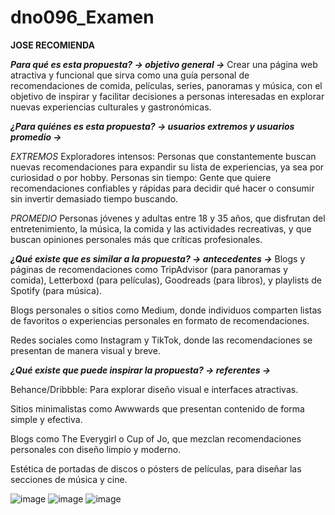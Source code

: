 # dno096_Examen
**JOSE RECOMIENDA**

__*Para qué es esta propuesta? → objetivo general →*__ 
Crear una página web atractiva y funcional que sirva como una guía personal de recomendaciones de comida, películas, series, panoramas y música, con el objetivo de inspirar y facilitar decisiones a personas interesadas en explorar nuevas experiencias culturales y gastronómicas. 

__*¿Para quiénes es esta propuesta? → usuarios extremos y usuarios promedio →*__ 

*EXTREMOS*
Exploradores intensos: Personas que constantemente buscan nuevas recomendaciones para expandir su lista de experiencias, ya sea por curiosidad o por hobby.
Personas sin tiempo: Gente que quiere recomendaciones confiables y rápidas para decidir qué hacer o consumir sin invertir demasiado tiempo buscando.

*PROMEDIO*
Personas jóvenes y adultas entre 18 y 35 años, que disfrutan del entretenimiento, la música, la comida y las actividades recreativas, y que buscan opiniones personales más que críticas profesionales.

__*¿Qué existe que es similar a la propuesta? → antecedentes →*__
Blogs y páginas de recomendaciones como TripAdvisor (para panoramas y comida), Letterboxd (para películas), Goodreads (para libros), y playlists de Spotify (para música).

Blogs personales o sitios como Medium, donde individuos comparten listas de favoritos o experiencias personales en formato de recomendaciones.

Redes sociales como Instagram y TikTok, donde las recomendaciones se presentan de manera visual y breve.

__*¿Qué existe que puede inspirar la propuesta? → referentes →*__

Behance/Dribbble: Para explorar diseño visual e interfaces atractivas.

Sitios minimalistas como Awwwards que presentan contenido de forma simple y efectiva.

Blogs como The Everygirl o Cup of Jo, que mezclan recomendaciones personales con diseño limpio y moderno.

Estética de portadas de discos o pósters de películas, para diseñar las secciones de música y cine.

![image](https://github.com/user-attachments/assets/17065a5c-bc51-42f3-a1b1-5a091914ab6d)
![image](https://github.com/user-attachments/assets/1d214f05-1601-4561-b91f-1d8ffc9d5934)
![image](https://github.com/user-attachments/assets/d1defbc6-a7ee-434e-a4af-96cd91dbec05)
